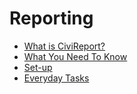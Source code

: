 # Reporting
   * [What is CiviReport?](./what-is-civireport.md)
   * [What You Need To Know](./what-you-need-to-know.md)
   * [Set-up](./set-up.md)
   * [Everyday Tasks](./everyday-tasks.md)
